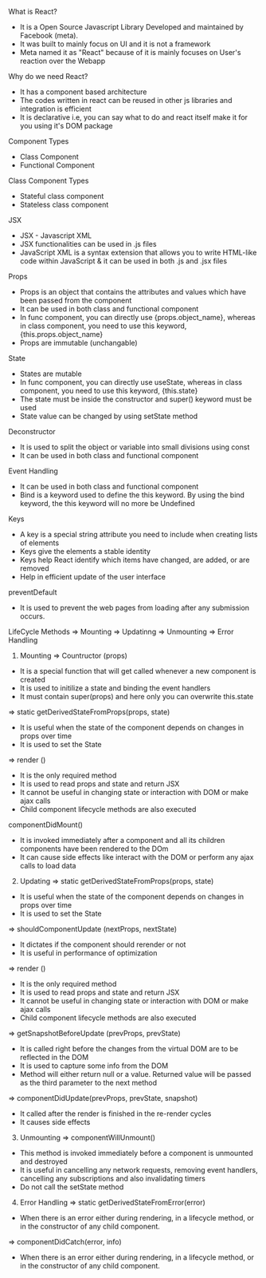 What is React?
* It is a Open Source Javascript Library Developed and maintained by Facebook (meta).
* It was built to mainly focus on UI and it is not a framework
* Meta named it as "React" because of it is mainly focuses on User's reaction over the Webapp

Why do we need React?
* It has a component based architecture
* The codes written in react can be reused in other js libraries and integration is efficient
* It is declarative i.e, you can say what to do and react itself make it for you using it's DOM package

Component Types
* Class Component
* Functional Component

Class Component Types
* Stateful class component
* Stateless class component

JSX
* JSX - Javascript XML
* JSX functionalities can be used in .js files
* JavaScript XML is a syntax extension that allows you to write HTML-like code within JavaScript & it can be used in both .js and .jsx files

Props
* Props is an object that contains the attributes and values which have been passed from the component
* It can be used in both class and functional component
* In func component, you can directly use {props.object_name}, whereas in class component, you need to use this keyword, {this.props.object_name}
* Props are immutable (unchangable)

State
* States are mutable
* In func component, you can directly use useState, whereas in class component, you need to use this keyword, {this.state}
* The state must be inside the constructor and super() keyword must be used
* State value can be changed by using setState method

Deconstructor
* It is used to split the object or variable into small divisions using const
* It can be used in both class and functional component

Event Handling
* It can be used in both class and functional component
* Bind is a keyword used to define the this keyword. By using the bind keyword, the this keyword will no more be Undefined

Keys
* A key is a special string attribute you need to include when creating lists of elements
* Keys give the elements a stable identity
* Keys help React identify which items have changed, are added, or are removed
* Help in efficient update of the user interface

preventDefault
* It is used to prevent the web pages from loading after any submission occurs.

LifeCycle Methods
=> Mounting
=> Updatinng
=> Unmounting
=> Error Handling

1. Mounting
=> Countructor (props)
* It is a special function that will get called whenever a new component is created
* It is used to initilize a state and binding the event handlers
* It must contain super(props) and here only you can overwrite this.state

=> static getDerivedStateFromProps(props, state)
* It is useful when the state of the component depends on changes in props over time
* It is used to set the State

=> render ()
* It is the only required method
* It is used to read props and state and return JSX
* It cannot be useful in changing state or interaction with DOM or make ajax calls
* Child component lifecycle methods are also executed

componentDidMount()
* It is invoked immediately after a component and all its children components have been rendered to the DOm
* It can cause side effects like interact with the DOM or perform any ajax calls to load data

2. Updating
=> static getDerivedStateFromProps(props, state)
* It is useful when the state of the component depends on changes in props over time
* It is used to set the State

=> shouldComponentUpdate (nextProps, nextState)
* It dictates if the component should rerender or not
* It is useful in performance of optimization

=> render ()
* It is the only required method
* It is used to read props and state and return JSX
* It cannot be useful in changing state or interaction with DOM or make ajax calls
* Child component lifecycle methods are also executed

=> getSnapshotBeforeUpdate (prevProps, prevState)
* It is called right before the changes from the virtual DOM are to be reflected in the DOM
* It is used to capture some info from the DOM
* Method will either return null or a value. Returned value will be passed as the third parameter to the next method

=> componentDidUpdate(prevProps, prevState, snapshot)
* It called after the render is finished in the re-render cycles
* It causes side effects

3. Unmounting
 => componentWillUnmount()
 * This method is invoked immediately before a component is unmounted and destroyed
 * It is useful in cancelling any network requests, removing event handlers, cancelling any subscriptions and also invalidating timers
 * Do not call the setState method

4. Error Handling
=> static getDerivedStateFromError(error)
* When there is an error either during rendering, in a lifecycle method, or in the constructor of any child component.

=> componentDidCatch(error, info)
* When there is an error either during rendering, in a lifecycle method, or in the constructor of any child component.